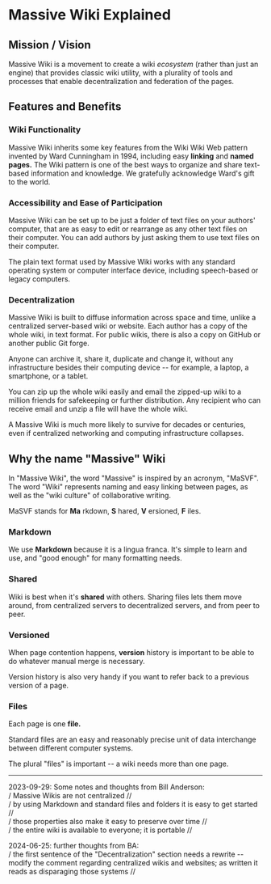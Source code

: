# Massive Wiki Explained

## Mission / Vision

Massive Wiki is a movement to create a wiki _ecosystem_ (rather than just an engine) that provides classic wiki utility, with a plurality of tools and processes that enable decentralization and federation of the pages.

## Features and Benefits

### Wiki Functionality

Massive Wiki inherits some key features from the Wiki Wiki Web pattern invented by Ward Cunningham in 1994, including easy **linking** and **named pages.** The Wiki pattern is one of the best ways to organize and share text-based information and knowledge. We gratefully acknowledge Ward's gift to the world.

### Accessibility and Ease of Participation

Massive Wiki can be set up to be just a folder of text files on your authors' computer, that are as easy to edit or rearrange as any other text files on their computer. You can add authors by just asking them to use text files on their computer.

The plain text format used by Massive Wiki works with any standard operating system or computer interface device, including speech-based or legacy computers.

### Decentralization

Massive Wiki is built to diffuse information across space and time, unlike a centralized server-based wiki or website. Each author has a copy of the whole wiki, in text format. For public wikis, there is also a copy on GitHub or another public Git forge.

Anyone can archive it, share it, duplicate and change it, without any infrastructure besides their computing device -- for example, a laptop, a smartphone, or a tablet.

You can zip up the whole wiki easily and email the zipped-up wiki to a million friends for safekeeping or further distribution. Any recipient who can receive email and unzip a file will have the whole wiki.

A Massive Wiki is much more likely to survive for decades or centuries, even if centralized networking and computing infrastructure collapses.

## Why the name "Massive" Wiki

In "Massive Wiki", the word "Massive" is inspired by an acronym, "MaSVF". The word "Wiki" represents naming and easy linking between pages, as well as the "wiki culture" of collaborative writing.

MaSVF stands for **Ma** rkdown, **S** hared, **V** ersioned, **F** iles.

### Markdown

We use **Markdown** because it is a lingua franca. It's simple to learn and use, and "good enough" for many formatting needs.

### Shared

Wiki is best when it's **shared** with others. Sharing files lets them move around, from centralized servers to decentralized servers, and from peer to peer.

### Versioned

When page contention happens, **version** history is important to be able to do whatever manual merge is necessary.

Version history is also very handy if you want to refer back to a previous version of a page.

### Files

Each page is one **file.**

Standard files are an easy and reasonably precise unit of data interchange between different computer systems.

The plural "files" is important -- a wiki needs more than one page.

----
2023-09-29: Some notes and thoughts from Bill Anderson:  
/ Massive Wikis are not centralized //  
/ by using Markdown and standard files and folders it is easy to get started //  
/ those properties also make it easy to preserve over time //  
/ the entire wiki is available to everyone; it is portable //  

2024-06-25: further thoughts from BA:  
/ the first sentence of the "Decentralization" section needs a rewrite -- modify the comment regarding centralized wikis and websites; as written it reads as disparaging those systems //  


